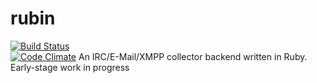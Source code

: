 # rubin
[![Build Status](https://travis-ci.org/phime42/rubin.svg)](https://travis-ci.org/phime42/rubin)  
[![Code Climate](https://codeclimate.com/github/phime42/rubin/badges/gpa.svg)](https://codeclimate.com/github/phime42/rubin)
An IRC/E-Mail/XMPP collector backend written in Ruby. Early-stage work in progress
